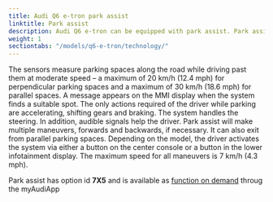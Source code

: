 ```yaml
---
title: Audi Q6 e-tron park assist
linktitle: Park assist
description: Audi Q6 e-tron can be equipped with park assist. Park assist can automatically steer the car into parallel or perpendicular parking spaces. It uses ultrasonic sensors located in the front and rear bumpers and on the sides. The driver only has to accelerate, brake and shift gears.
weight: 1
sectiontabs: "/models/q6-e-tron/technology/"
---
```


The sensors measure parking spaces along the road while driving past them at moderate speed – a maximum of 20 km/h (12.4 mph) for perpendicular parking spaces and a maximum of 30 km/h (18.6 mph) for parallel spaces. A message appears on the MMI display when the system finds a suitable spot. The only actions required of the driver while parking are accelerating, shifting gears and braking. The system handles the steering. In addition, audible signals help the driver. Park assist will make multiple maneuvers, forwards and backwards, if necessary. It can also exit from parallel parking spaces. Depending on the model, the driver activates the system via either a button on the center console or a button in the lower infotainment display. The maximum speed for all maneuvers is 7 km/h (4.3 mph).

Park assist has option id **7X5** and is available as [function on demand](../../fod) throug the myAudiApp


